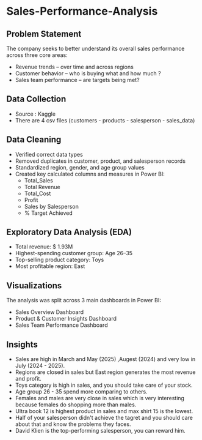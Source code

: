 # Sales-Performance-Analysis

## Problem Statement
The company seeks to better understand its overall sales performance across three core areas:
- Revenue trends – over time and across regions
- Customer behavior – who is buying what and how much ?
- Sales team performance – are targets being met?

## Data Collection
- Source : Kaggle
- There are 4 csv files (customers - products - salesperson - sales_data)

## Data Cleaning
- Verified correct data types
- Removed duplicates in customer, product, and salesperson records
- Standardized region, gender, and age group values
- Created key calculated columns and measures in Power BI:
  - Total_Sales
  - Total Revenue
  - Total_Cost
  - Profit
  - Sales by Salesperson
  - % Target Achieved	  
 
## Exploratory Data Analysis (EDA)
- Total revenue: $ 1.93M
- Highest-spending customer group: Age 26–35
- Top-selling product category: Toys
- Most profitable region: East

## Visualizations
The analysis was split across 3 main dashboards in Power BI:
- Sales Overview Dashboard
- Product & Customer Insights Dashboard
- Sales Team Performance Dashboard

## Insights
- Sales are high in March and May (2025) ,Augest (2024) and very low in July (2024 - 2025).
- Regions are closed in sales but East region generates the most revenue and profit.
- Toys category is high in sales, and you should take care of your stock.
- Age group 26 - 35 spend more comparing to others.
- Females and males are very close in sales which is very interesting because females do shopping more than males.
- Ultra book 12 is highest product in sales and max shirt 15 is the lowest.
- Half of your salesperson didn't achieve the tagret and you should care about that and know the problems they faces.
- David Klien is the top-performing salesperson, you can reward him.
